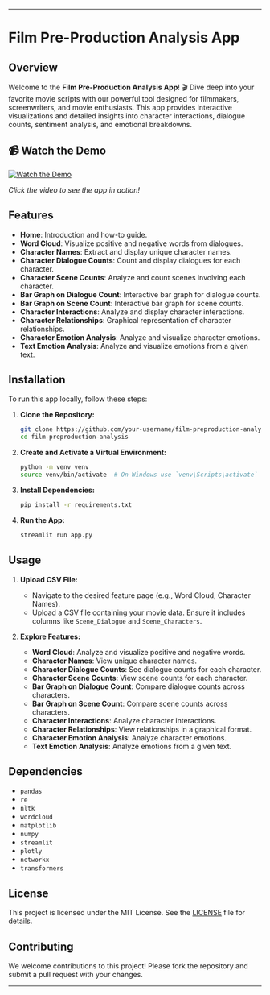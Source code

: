 
---

# Film Pre-Production Analysis App

## Overview

Welcome to the **Film Pre-Production Analysis App**! 🎬 Dive deep into your favorite movie scripts with our powerful tool designed for filmmakers, screenwriters, and movie enthusiasts. This app provides interactive visualizations and detailed insights into character interactions, dialogue counts, sentiment analysis, and emotional breakdowns.

## 📹 Watch the Demo

[![Watch the Demo](https://img.youtube.com/vi/YOUR_VIDEO_ID/maxresdefault.jpg)](https://www.youtube.com/watch?v=YOUR_VIDEO_ID)

*Click the video to see the app in action!*

## Features

- **Home**: Introduction and how-to guide.
- **Word Cloud**: Visualize positive and negative words from dialogues.
- **Character Names**: Extract and display unique character names.
- **Character Dialogue Counts**: Count and display dialogues for each character.
- **Character Scene Counts**: Analyze and count scenes involving each character.
- **Bar Graph on Dialogue Count**: Interactive bar graph for dialogue counts.
- **Bar Graph on Scene Count**: Interactive bar graph for scene counts.
- **Character Interactions**: Analyze and display character interactions.
- **Character Relationships**: Graphical representation of character relationships.
- **Character Emotion Analysis**: Analyze and visualize character emotions.
- **Text Emotion Analysis**: Analyze and visualize emotions from a given text.

## Installation

To run this app locally, follow these steps:

1. **Clone the Repository:**
   ```bash
   git clone https://github.com/your-username/film-preproduction-analysis.git
   cd film-preproduction-analysis
   ```

2. **Create and Activate a Virtual Environment:**
   ```bash
   python -m venv venv
   source venv/bin/activate  # On Windows use `venv\Scripts\activate`
   ```

3. **Install Dependencies:**
   ```bash
   pip install -r requirements.txt
   ```

4. **Run the App:**
   ```bash
   streamlit run app.py
   ```

## Usage

1. **Upload CSV File:**
   - Navigate to the desired feature page (e.g., Word Cloud, Character Names).
   - Upload a CSV file containing your movie data. Ensure it includes columns like `Scene_Dialogue` and `Scene_Characters`.

2. **Explore Features:**
   - **Word Cloud**: Analyze and visualize positive and negative words.
   - **Character Names**: View unique character names.
   - **Character Dialogue Counts**: See dialogue counts for each character.
   - **Character Scene Counts**: View scene counts for each character.
   - **Bar Graph on Dialogue Count**: Compare dialogue counts across characters.
   - **Bar Graph on Scene Count**: Compare scene counts across characters.
   - **Character Interactions**: Analyze character interactions.
   - **Character Relationships**: View relationships in a graphical format.
   - **Character Emotion Analysis**: Analyze character emotions.
   - **Text Emotion Analysis**: Analyze emotions from a given text.

## Dependencies

- `pandas`
- `re`
- `nltk`
- `wordcloud`
- `matplotlib`
- `numpy`
- `streamlit`
- `plotly`
- `networkx`
- `transformers`

## License

This project is licensed under the MIT License. See the [LICENSE](License) file for details.

## Contributing

We welcome contributions to this project! Please fork the repository and submit a pull request with your changes.



---
